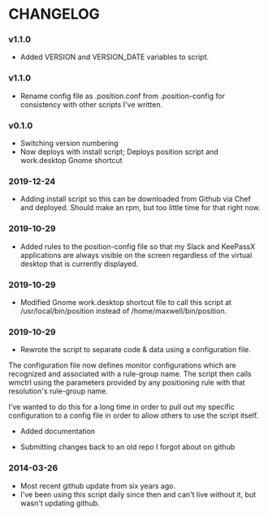 # CHANGELOG

### v1.1.0

* Added VERSION and VERSION_DATE variables to script.

### v1.1.0

* Rename config file as .position.conf from .position-config for consistency with other scripts I've written.

### v0.1.0

* Switching version numbering
* Now deploys with install script; Deploys position script and work.desktop Gnome shortcut

### 2019-12-24

* Adding install script so this can be downloaded from Github via Chef and deployed. Should make an rpm, but too little time for that right now.

### 2019-10-29

* Added rules to the position-config file so that my Slack and KeePassX applications are always visible on the screen regardless of the virtual desktop that is currently displayed.

### 2019-10-29

* Modified Gnome work.desktop shortcut file to call this script at /usr/local/bin/position instead of /home/maxwell/bin/position.

### 2019-10-29

* Rewrote the script to separate code & data using a configuration file.

The configuration file now defines monitor configurations which are recognized and associated with a rule-group name.  The script then calls wmctrl using the parameters provided by any positioning rule with that resolution's rule-group name.

I've wanted to do this for a long time in order to pull out my specific configuration to a config file in order to allow others to use the script itself.

* Added documentation

* Submitting changes back to an old repo I forgot about on github

### 2014-03-26

* Most recent github update from six years ago.
* I've been using this script daily since then and can't live without it, but wasn't updating github.
